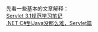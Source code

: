 先看一些基本的文章解释：<br>
[Servlet 3.1规范学习笔记](http://www.hollischuang.com/archives/849)<br>
[.NET C#到Java没那么难，Servlet篇](http://www.cnblogs.com/rabbityi/p/7080568.html)
